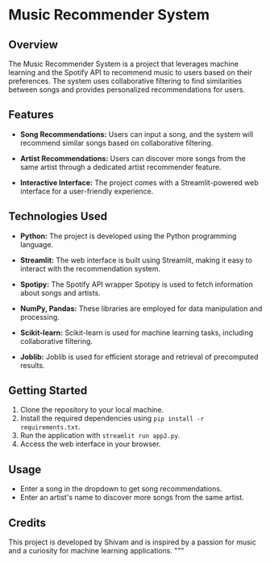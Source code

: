 # Music Recommender System

## Overview

The Music Recommender System is a project that leverages machine learning and the Spotify API to recommend music to users based on their preferences. The system uses collaborative filtering to find similarities between songs and provides personalized recommendations for users.

## Features

- **Song Recommendations:** Users can input a song, and the system will recommend similar songs based on collaborative filtering.

- **Artist Recommendations:** Users can discover more songs from the same artist through a dedicated artist recommender feature.

- **Interactive Interface:** The project comes with a Streamlit-powered web interface for a user-friendly experience.

## Technologies Used

- **Python:** The project is developed using the Python programming language.

- **Streamlit:** The web interface is built using Streamlit, making it easy to interact with the recommendation system.

- **Spotipy:** The Spotify API wrapper Spotipy is used to fetch information about songs and artists.

- **NumPy, Pandas:** These libraries are employed for data manipulation and processing.

- **Scikit-learn:** Scikit-learn is used for machine learning tasks, including collaborative filtering.

- **Joblib:** Joblib is used for efficient storage and retrieval of precomputed results.

## Getting Started

1. Clone the repository to your local machine.
2. Install the required dependencies using `pip install -r requirements.txt`.
3. Run the application with `streamlit run app2.py`.
4. Access the web interface in your browser.

## Usage

- Enter a song in the dropdown to get song recommendations.
- Enter an artist's name to discover more songs from the same artist.

## Credits

This project is developed by Shivam and is inspired by a passion for music and a curiosity for machine learning applications.
"""
